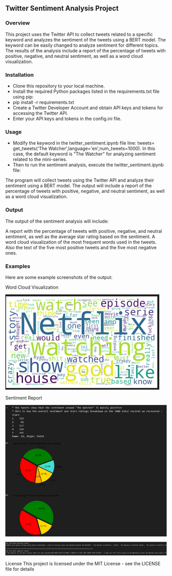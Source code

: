 ## Twitter Sentiment Analysis Project
### Overview
This project uses the Twitter API to collect tweets related to a specific keyword and analyzes the sentiment of the tweets using a BERT model. The keyword can be easily changed to analyze sentiment for different topics. The results of the analysis include a report of the percentage of tweets with positive, negative, and neutral sentiment, as well as a word cloud visualization.

### Installation
* Clone this repository to your local machine.
* Install the required Python packages listed in the requirements.txt file using pip:
* pip install -r requirements.txt
* Create a Twitter Developer Account and obtain API keys and tokens for accessing the Twitter API.
* Enter your API keys and tokens in the config.ini file.

### Usage
* Modify the keyword in the twitter_sentiment.ipynb file line: 
    tweets= get_tweets('The Watcher',language='en',num_tweets=1000). In this case, the default keyword is "The Watcher" for analyzing sentiment related to the mini-series.
* Then to run the sentiment analysis, execute the twitter_sentiment.ipynb file:

The program will collect tweets using the Twitter API and analyze their sentiment using a BERT model. The output will include a report of the percentage of tweets with positive, negative, and neutral sentiment, as well as a word cloud visualization.

### Output
The output of the sentiment analysis will include:

A report with the percentage of tweets with positive, negative, and neutral sentiment, as well as the average star rating based on the sentiment.
A word cloud visualization of the most frequent words used in the tweets. Also the text of the five most positive tweets and the five most negative ones.

### Examples
Here are some example screenshots of the output:

Word Cloud Visualization

![WordCloud Visualization](WordCloud_Example.png)

Sentiment Report

![Sentiment Report](Report_Example.png)


![5 most positive and 5 most negative tweets](Negative_Positive_5_tweets.png)

License
This project is licensed under the MIT License - see the LICENSE file for details